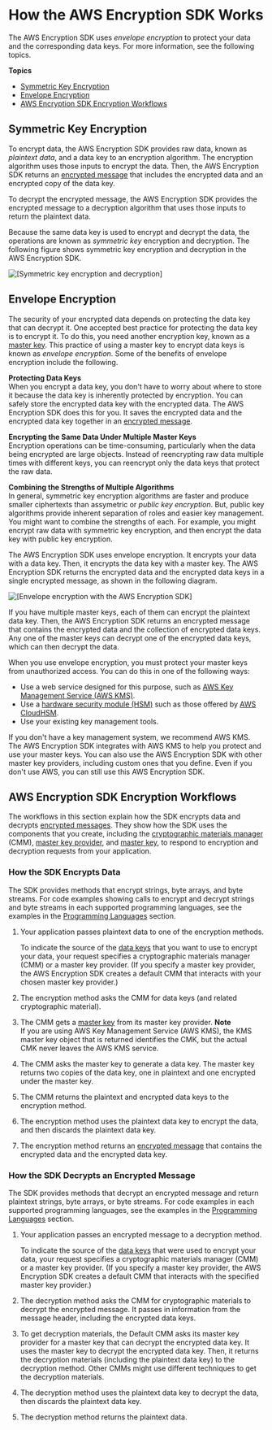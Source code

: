 # How the AWS Encryption SDK Works<a name="how-it-works"></a>

The AWS Encryption SDK uses *envelope encryption* to protect your data and the corresponding data keys\. For more information, see the following topics\.

**Topics**
+ [Symmetric Key Encryption](#symmetric-key-encryption)
+ [Envelope Encryption](#envelope-encryption)
+ [AWS Encryption SDK Encryption Workflows](#encryption-workflows)

## Symmetric Key Encryption<a name="symmetric-key-encryption"></a>

To encrypt data, the AWS Encryption SDK provides raw data, known as *plaintext data*, and a data key to an encryption algorithm\. The encryption algorithm uses those inputs to encrypt the data\. Then, the AWS Encryption SDK returns an [encrypted message](concepts.md#message) that includes the encrypted data and an encrypted copy of the data key\. 

To decrypt the encrypted message, the AWS Encryption SDK provides the encrypted message to a decryption algorithm that uses those inputs to return the plaintext data\.

Because the same data key is used to encrypt and decrypt the data, the operations are known as *symmetric key* encryption and decryption\. The following figure shows symmetric key encryption and decryption in the AWS Encryption SDK\.

![\[Symmetric key encryption and decryption\]](http://docs.aws.amazon.com/encryption-sdk/latest/developer-guide/images/encryption-basics.png)

## Envelope Encryption<a name="envelope-encryption"></a>

The security of your encrypted data depends on protecting the data key that can decrypt it\. One accepted best practice for protecting the data key is to encrypt it\. To do this, you need another encryption key, known as a [master key](concepts.md#master-key)\. This practice of using a master key to encrypt data keys is known as *envelope encryption*\. Some of the benefits of envelope encryption include the following\.

**Protecting Data Keys**  
When you encrypt a data key, you don't have to worry about where to store it because the data key is inherently protected by encryption\. You can safely store the encrypted data key with the encrypted data\. The AWS Encryption SDK does this for you\. It saves the encrypted data and the encrypted data key together in an [encrypted message](concepts.md#message)\.

**Encrypting the Same Data Under Multiple Master Keys**  
Encryption operations can be time\-consuming, particularly when the data being encrypted are large objects\. Instead of reencrypting raw data multiple times with different keys, you can reencrypt only the data keys that protect the raw data\. 

**Combining the Strengths of Multiple Algorithms**  
In general, symmetric key encryption algorithms are faster and produce smaller ciphertexts than assymetric or *public key encryption*\. But, public key algorithms provide inherent separation of roles and easier key management\. You might want to combine the strengths of each\. For example, you might encrypt raw data with symmetric key encryption, and then encrypt the data key with public key encryption\.

The AWS Encryption SDK uses envelope encryption\. It encrypts your data with a data key\. Then, it encrypts the data key with a master key\. The AWS Encryption SDK returns the encrypted data and the encrypted data keys in a single encrypted message, as shown in the following diagram\. 

![\[Envelope encryption with the AWS Encryption SDK\]](http://docs.aws.amazon.com/encryption-sdk/latest/developer-guide/images/envelope-encryption.png)

If you have multiple master keys, each of them can encrypt the plaintext data key\. Then, the AWS Encryption SDK returns an encrypted message that contains the encrypted data and the collection of encrypted data keys\. Any one of the master keys can decrypt one of the encrypted data keys, which can then decrypt the data\. 

When you use envelope encryption, you must protect your master keys from unauthorized access\. You can do this in one of the following ways:
+ Use a web service designed for this purpose, such as [AWS Key Management Service \(AWS KMS\)](https://aws.amazon.com/kms/)\.
+ Use a [hardware security module \(HSM\)](https://en.wikipedia.org/wiki/Hardware_security_module) such as those offered by [AWS CloudHSM](https://aws.amazon.com/cloudhsm/)\.
+ Use your existing key management tools\.

If you don't have a key management system, we recommend AWS KMS\. The AWS Encryption SDK integrates with AWS KMS to help you protect and use your master keys\. You can also use the AWS Encryption SDK with other master key providers, including custom ones that you define\. Even if you don't use AWS, you can still use this AWS Encryption SDK\.

## AWS Encryption SDK Encryption Workflows<a name="encryption-workflows"></a>

The workflows in this section explain how the SDK encrypts data and decrypts [encrypted messages](concepts.md#message)\. They show how the SDK uses the components that you create, including the [cryptographic materials manager](concepts.md#crypt-materials-manager) \(CMM\), [master key provider](concepts.md#master-key-provider), and [master key](concepts.md#master-key), to respond to encryption and decryption requests from your application\.

### How the SDK Encrypts Data<a name="encrypt-workflow"></a>

The SDK provides methods that encrypt strings, byte arrays, and byte streams\. For code examples showing calls to encrypt and decrypt strings and byte streams in each supported programming languages, see the examples in the [Programming Languages](programming-languages.md) section\.

1. Your application passes plaintext data to one of the encryption methods\. 

   To indicate the source of the [data keys](concepts.md#DEK) that you want to use to encrypt your data, your request specifies a cryptographic materials manager \(CMM\) or a master key provider\. \(If you specify a master key provider, the AWS Encryption SDK creates a default CMM that interacts with your chosen master key provider\.\)

1. The encryption method asks the CMM for data keys \(and related cryptographic material\)\.

1. The CMM gets a [master key](concepts.md#master-key) from its master key provider\.
**Note**  
If you are using AWS Key Management Service \(AWS KMS\), the KMS master key object that is returned identifies the CMK, but the actual CMK never leaves the AWS KMS service\.

1. The CMM asks the master key to generate a data key\. The master key returns two copies of the data key, one in plaintext and one encrypted under the master key\. 

1. The CMM returns the plaintext and encrypted data keys to the encryption method\.

1. The encryption method uses the plaintext data key to encrypt the data, and then discards the plaintext data key\.

1. The encryption method returns an [encrypted message](concepts.md#message) that contains the encrypted data and the encrypted data key\.

### How the SDK Decrypts an Encrypted Message<a name="decrypt-workflow"></a>

The SDK provides methods that decrypt an encrypted message and return plaintext strings, byte arrays, or byte streams\. For code examples in each supported programming languages, see the examples in the [Programming Languages](programming-languages.md) section\.

1. Your application passes an encrypted message to a decryption method\.

   To indicate the source of the [data keys](concepts.md#DEK) that were used to encrypt your data, your request specifies a cryptographic materials manager \(CMM\) or a master key provider\. \(If you specify a master key provider, the AWS Encryption SDK creates a default CMM that interacts with the specified master key provider\.\)

1. The decryption method asks the CMM for cryptographic materials to decrypt the encrypted message\. It passes in information from the message header, including the encrypted data keys\.

1. To get decryption materials, the Default CMM asks its master key provider for a master key that can decrypt the encrypted data key\. It uses the master key to decrypt the encrypted data key\. Then, it returns the decryption materials \(including the plaintext data key\) to the decryption method\. Other CMMs might use different techniques to get the decryption materials\.

1. The decryption method uses the plaintext data key to decrypt the data, then discards the plaintext data key\. 

1. The decryption method returns the plaintext data\.